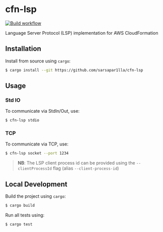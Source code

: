 # cfn-lsp

[![Build workflow](https://github.com/sarsapar1lla/cfn-lsp/actions/workflows/workflow.yaml/badge.svg)](https://github.com/sarsapar1lla/cfn-lsp/actions/workflows/workflow.yaml)

Language Server Protocol (LSP) implementation for AWS CloudFormation

## Installation

Install from source using `cargo`:

```bash
$ cargo install --git https://github.com/sarsapar1lla/cfn-lsp
```

## Usage

### Std IO

To communicate via StdIn/Out, use:

```bash
$ cfn-lsp stdio
```

### TCP

To communicate via TCP, use:

```bash
$ cfn-lsp socket --port 1234
```

> **NB**: The LSP client process id can be provided using the `--clientProcessId` flag (alias `--client-process-id`)

## Local Development

Build the project using `cargo`:

```bash
$ cargo build
```

Run all tests using:

```bash
$ cargo test
```
